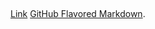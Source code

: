 ## 

[Link](url)
[GitHub Flavored Markdown](https://guides.github.com/features/mastering-markdown/).
